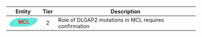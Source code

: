 |Entity|Tier|Description              |
|:----:|:----:|------------------------------|
|![MCL](images/icons/MCL_tier2.png) | 2 | Role of DLGAP2 mutations in MCL requires confirmation|
